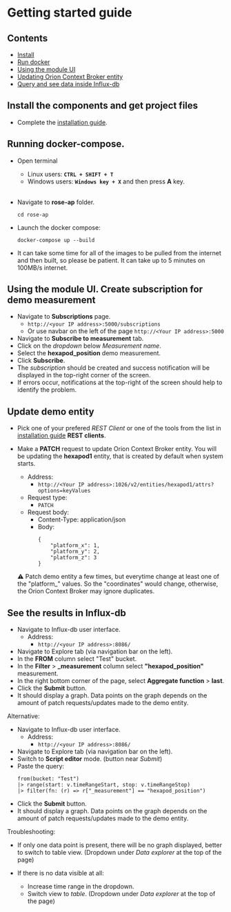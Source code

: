 # Getting started guide

## Contents

-   [Install](#install-the-components-and-get-project-files)
-   [Run docker](#running-docker-compose)
-   [Using the module UI](#using-the-module-ui-create-subscription-for-demo-measurement)
-   [Updating Orion Context Broker entity](#update-demo-entity)
-   [Query and see data inside Influx-db](#see-the-results-in-influx-db)

## Install the components and get project files

- Complete the [installation guide](installationguide.md).

## Running docker-compose.

- Open terminal
    - Linux users: **```CTRL + SHIFT + T```**
    - Windows users: **```Windows key + X```** and then press **A** key.
    <br>
- Navigate to **rose-ap** folder.

    ```cd rose-ap```
- Launch the docker compose:

    ```docker-compose up --build```  
- It can take some time for all of the images to be pulled from the internet and then built, so please be patient. It can take up to 5 minutes on 100MB/s internet.

## Using the module UI. Create subscription for demo measurement

- Navigate to **Subscriptions** page.
    - ```http://<your IP address>:5000/subscriptions```
    - Or use navbar on the left of the page ```http://<Your IP address>:5000```
- Navigate to **Subscribe to measurement** tab.
- Click on the *dropdown* below *Measurement name*.
- Select the **hexapod_position** demo measurement.
- Click **Subscribe**.
- The *subscription* should be created and success notification will be displayed in the top-right corner of the screen.
- If errors occur, notifications at the top-right of the screen should help to identify the problem.

## Update demo entity

- Pick one of your prefered *REST Client* or one of the tools from the list in [installation guide](installationguide.md) **REST clients**.
- Make a **PATCH** request to update Orion Context Broker entity.
    You will be updating the **hexapod1** entity, that is created by default when system starts.

    - Address:
        - ```http://<Your IP address>:1026/v2/entities/hexapod1/attrs?options=keyValues```
    - Request type:
        - ```PATCH```
    - Request body:
        - Content-Type: application/json
        - Body:
            ```
            {
                "platform_x": 1,
                "platform_y": 2,
                "platform_z": 3
            }
            ```
    :warning: Patch demo entity a few times, but everytime change at least one of the "platform_" values. So the "coordinates" would change, otherwise, the Orion Context Broker may ignore duplicates. 

## See the results in Influx-db

- Navigate to Influx-db user interface.
    - Address:
        - ```http://<your IP address>:8086/``` 
- Navigate to Explore tab (via navigation bar on the left).
- In the **FROM** column select "Test" bucket.
- In the **Filter** > **_measurement** column select **"hexapod_position"** measurement.
- In the right bottom corner of the page, select **Aggregate function** > **last**.
- Click the **Submit** button.
- It should display a graph. Data points on the graph depends on the amount of patch requests/updates made to the demo entity.

Alternative:
- Navigate to Influx-db user interface.
    - Address:
        - ```http://<your IP address>:8086/``` 
- Navigate to Explore tab (via navigation bar on the left).
- Switch to **Script editor** mode. (button near *Submit*)
- Paste the query:
    ```
    from(bucket: "Test")
    |> range(start: v.timeRangeStart, stop: v.timeRangeStop)
    |> filter(fn: (r) => r["_measurement"] == "hexapod_position")
    ```
- Click the **Submit** button.
- It should display a graph. Data points on the graph depends on the amount of patch requests/updates made to the demo entity.

Troubleshooting:

- If only one data point is present, there will be no graph displayed, better to switch to table view. (Dropdown under *Data explorer* at the top of the page)

- If there is no data visible at all:
    - Increase time range in the dropdown.
    - Switch view to *table*. (Dropdown under *Data explorer* at the top of the page)
